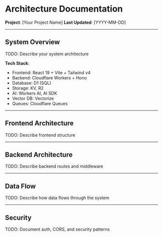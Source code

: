 # Architecture Documentation

**Project**: [Your Project Name]
**Last Updated**: [YYYY-MM-DD]

---

## System Overview

TODO: Describe your system architecture

**Tech Stack**:
- Frontend: React 19 + Vite + Tailwind v4
- Backend: Cloudflare Workers + Hono
- Database: D1 (SQL)
- Storage: KV, R2
- AI: Workers AI, AI SDK
- Vector DB: Vectorize
- Queues: Cloudflare Queues

---

## Frontend Architecture

TODO: Describe frontend structure

---

## Backend Architecture

TODO: Describe backend routes and middleware

---

## Data Flow

TODO: Describe how data flows through the system

---

## Security

TODO: Document auth, CORS, and security patterns
